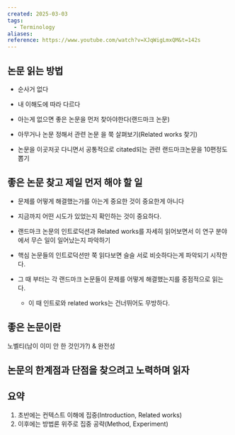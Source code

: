 ```yaml
---
created: 2025-03-03
tags:
  - Terminology
aliases: 
reference: https://www.youtube.com/watch?v=XJqWigLmxQM&t=142s
---
```

## 논문 읽는 방법
- 순사거 없다
- 내 이해도에 따라 다르다
- 아는게 없으면 좋은 논문을 먼저 찾아야한다(랜드마크 논문)

- 아무거나 논문 정해서 관련 논문 을 쭉 살펴보기(Related works 찾기)
- 논문을 이곳저곳 다니면서 공통적으로 citated되는 관련 랜드마크논문을 10편정도 뽑기

## 좋은 논문 찾고 제일 먼저 해야 할 일
- 문제를 어떻게 해결했는가를 아는게 중요한 것이 중요한게 아니다
- 지금까지 어떤 시도가 있었는지 확인하는 것이 중요하다.
- 랜드마크 논문의 인트로덕션과 Related works를 자세히 읽어보면서 이 연구 분야에서 무슨 일이 일어났는지 파악하기

- 핵심 논문들의 인트로덕션만 쭉 읽다보면 슬슬 서로 비슷하다는게 파악되기 시작한다.
- 그 때 부터는 각 랜드마크 논문들이 문제를 어떻게 해결했는지를 중점적으로 읽는다.
	- 이 때 인트로와 related works는 건너뛰어도 무방하다.

## 좋은 논문이란 
노벨티(남이 이미 안 한 것인가?) & 완전성

## 논문의 한계점과 단점을 찾으려고 노력하며 읽자

## 요약
1. 초반에는 컨텍스트 이해에 집중(Introduction, Related works)
2. 이후에는 방법론 위주로 집중 공략(Method, Experiment)